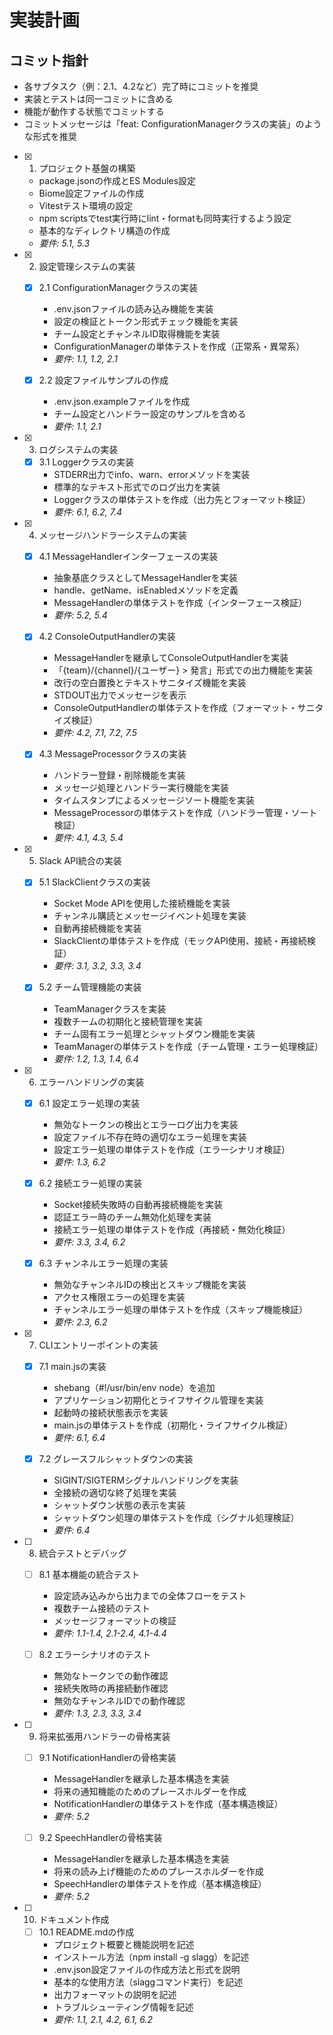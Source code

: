 # 実装計画

## コミット指針
- 各サブタスク（例：2.1、4.2など）完了時にコミットを推奨
- 実装とテストは同一コミットに含める
- 機能が動作する状態でコミットする
- コミットメッセージは「feat: ConfigurationManagerクラスの実装」のような形式を推奨

- [x] 1. プロジェクト基盤の構築
  - package.jsonの作成とES Modules設定
  - Biome設定ファイルの作成
  - Vitestテスト環境の設定
  - npm scriptsでtest実行時にlint・formatも同時実行するよう設定
  - 基本的なディレクトリ構造の作成
  - _要件: 5.1, 5.3_

- [x] 2. 設定管理システムの実装
  - [x] 2.1 ConfigurationManagerクラスの実装
    - .env.jsonファイルの読み込み機能を実装
    - 設定の検証とトークン形式チェック機能を実装
    - チーム設定とチャンネルID取得機能を実装
    - ConfigurationManagerの単体テストを作成（正常系・異常系）
    - _要件: 1.1, 1.2, 2.1_

  - [x] 2.2 設定ファイルサンプルの作成
    - .env.json.exampleファイルを作成
    - チーム設定とハンドラー設定のサンプルを含める
    - _要件: 1.1, 2.1_

- [x] 3. ログシステムの実装
  - [x] 3.1 Loggerクラスの実装
    - STDERR出力でinfo、warn、errorメソッドを実装
    - 標準的なテキスト形式でのログ出力を実装
    - Loggerクラスの単体テストを作成（出力先とフォーマット検証）
    - _要件: 6.1, 6.2, 7.4_

- [x] 4. メッセージハンドラーシステムの実装
  - [x] 4.1 MessageHandlerインターフェースの実装
    - 抽象基底クラスとしてMessageHandlerを実装
    - handle、getName、isEnabledメソッドを定義
    - MessageHandlerの単体テストを作成（インターフェース検証）
    - _要件: 5.2, 5.4_

  - [x] 4.2 ConsoleOutputHandlerの実装
    - MessageHandlerを継承してConsoleOutputHandlerを実装
    - 「{team}/{channel}/{ユーザー} > 発言」形式での出力機能を実装
    - 改行の空白置換とテキストサニタイズ機能を実装
    - STDOUT出力でメッセージを表示
    - ConsoleOutputHandlerの単体テストを作成（フォーマット・サニタイズ検証）
    - _要件: 4.2, 7.1, 7.2, 7.5_

  - [x] 4.3 MessageProcessorクラスの実装
    - ハンドラー登録・削除機能を実装
    - メッセージ処理とハンドラー実行機能を実装
    - タイムスタンプによるメッセージソート機能を実装
    - MessageProcessorの単体テストを作成（ハンドラー管理・ソート検証）
    - _要件: 4.1, 4.3, 5.4_

- [x] 5. Slack API統合の実装
  - [x] 5.1 SlackClientクラスの実装
    - Socket Mode APIを使用した接続機能を実装
    - チャンネル購読とメッセージイベント処理を実装
    - 自動再接続機能を実装
    - SlackClientの単体テストを作成（モックAPI使用、接続・再接続検証）
    - _要件: 3.1, 3.2, 3.3, 3.4_

  - [x] 5.2 チーム管理機能の実装
    - TeamManagerクラスを実装
    - 複数チームの初期化と接続管理を実装
    - チーム固有エラー処理とシャットダウン機能を実装
    - TeamManagerの単体テストを作成（チーム管理・エラー処理検証）
    - _要件: 1.2, 1.3, 1.4, 6.4_

- [x] 6. エラーハンドリングの実装
  - [x] 6.1 設定エラー処理の実装
    - 無効なトークンの検出とエラーログ出力を実装
    - 設定ファイル不存在時の適切なエラー処理を実装
    - 設定エラー処理の単体テストを作成（エラーシナリオ検証）
    - _要件: 1.3, 6.2_

  - [x] 6.2 接続エラー処理の実装
    - Socket接続失敗時の自動再接続機能を実装
    - 認証エラー時のチーム無効化処理を実装
    - 接続エラー処理の単体テストを作成（再接続・無効化検証）
    - _要件: 3.3, 3.4, 6.2_

  - [x] 6.3 チャンネルエラー処理の実装
    - 無効なチャンネルIDの検出とスキップ機能を実装
    - アクセス権限エラーの処理を実装
    - チャンネルエラー処理の単体テストを作成（スキップ機能検証）
    - _要件: 2.3, 6.2_

- [x] 7. CLIエントリーポイントの実装
  - [x] 7.1 main.jsの実装
    - shebang（#!/usr/bin/env node）を追加
    - アプリケーション初期化とライフサイクル管理を実装
    - 起動時の接続状態表示を実装
    - main.jsの単体テストを作成（初期化・ライフサイクル検証）
    - _要件: 6.1, 6.4_

  - [x] 7.2 グレースフルシャットダウンの実装
    - SIGINT/SIGTERMシグナルハンドリングを実装
    - 全接続の適切な終了処理を実装
    - シャットダウン状態の表示を実装
    - シャットダウン処理の単体テストを作成（シグナル処理検証）
    - _要件: 6.4_

- [ ] 8. 統合テストとデバッグ
  - [ ] 8.1 基本機能の統合テスト
    - 設定読み込みから出力までの全体フローをテスト
    - 複数チーム接続のテスト
    - メッセージフォーマットの検証
    - _要件: 1.1-1.4, 2.1-2.4, 4.1-4.4_

  - [ ] 8.2 エラーシナリオのテスト
    - 無効なトークンでの動作確認
    - 接続失敗時の再接続動作確認
    - 無効なチャンネルIDでの動作確認
    - _要件: 1.3, 2.3, 3.3, 3.4_

- [ ] 9. 将来拡張用ハンドラーの骨格実装
  - [ ] 9.1 NotificationHandlerの骨格実装
    - MessageHandlerを継承した基本構造を実装
    - 将来の通知機能のためのプレースホルダーを作成
    - NotificationHandlerの単体テストを作成（基本構造検証）
    - _要件: 5.2_

  - [ ] 9.2 SpeechHandlerの骨格実装
    - MessageHandlerを継承した基本構造を実装
    - 将来の読み上げ機能のためのプレースホルダーを作成
    - SpeechHandlerの単体テストを作成（基本構造検証）
    - _要件: 5.2_

- [ ] 10. ドキュメント作成
  - [ ] 10.1 README.mdの作成
    - プロジェクト概要と機能説明を記述
    - インストール方法（npm install -g slagg）を記述
    - .env.json設定ファイルの作成方法と形式を説明
    - 基本的な使用方法（slaggコマンド実行）を記述
    - 出力フォーマットの説明を記述
    - トラブルシューティング情報を記述
    - _要件: 1.1, 2.1, 4.2, 6.1, 6.2_
